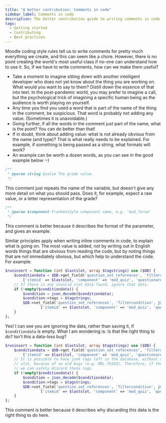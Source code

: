 ```yaml
---
title: "A better contribution: Comments in code"
sidebar_label: Comments in code
description: The better contribution guide to writing comments in code
tags:
  - Getting started
  - Contributing
  - Best practices
---
```


Moodle coding style rules tell us to write comments for pretty much everything we create,
and this can seem like a chore. However, there is no point creating the world's most useful
class if no-one can understand how to use it. So, if we have to write comments, how can we make them
useful?

- Take a moment to imagine sitting down with another intelligent developer who does not
  yet know about the thing you are working on. What would you want to say to them?
  Distill down the essence of that into text. In the post-pandemic world, you may prefer
  to imagine a call, but the psychological trick of imagining a specific human being as
  the audience is worth playing on yourself.
- Any time you find you used a word that is part of the name of the thing in the comment, be suspicious.
  That word is probably not adding any value. (Sometimes it is unavoidable.)
- Going further, if all the words in the comment just part of the name, what is the point? You can do better than that!
- If in doubt, think about adding value: what is not already obvious from the name (and type)?
  That is what really needs to be explained. For example, if something is being passed as a string,
  what formats will work?
- An example can be worth a dozen words, as you can see in the good example below :-)

<InvalidExample>

```php title="This is what we don't want to do"
/**
 * @param string $value The grade value.
 */
```

This comment just repeats the name of the variable, but doesn't give any more detail on what you should pass. Does it, for example, expect a raw value, or a letter representation of the grade?

</InvalidExample>

<ValidExample>

```php title="Here is a better example"
/**
 * @param $component Frankenstyle component name, e.g. 'mod_forum'
 */
```

This comment is better because it describes the format of the parameter, and gives an example.

</ValidExample>

Similar principles apply when writing inline comments in code, to explain what is going on. The most
value is added, not by writing out in English words things that are obvious from reading the code,
but by noting things that are not immediately obvious, but which help to understand the code. For example:

<InvalidExample>

```php title="Another poor example"
$runinsert = function (int $lastslot, array $tagstrings) use ($DB) {
    $conditiondata = $DB->get_field('question_set_references', 'filtercondition',
        ['itemid' => $lastslot, 'component' => 'mod_quiz', 'questionarea' => 'slot']);
    // If there is any invalid slot data found, ignore that data.
    if (!empty($conditiondata)) {
        $condition = json_decode($conditiondata);
        $condition->tags = $tagstrings;
        $DB->set_field('question_set_references', 'filtercondition', json_encode($condition),
                ['itemid' => $lastslot, 'component' => 'mod_quiz', 'questionarea' => 'slot']);
    }
};
```

Yes! I can see you are ignoring the data, rather than saving it, if `$conditiondata` is empty. What I am wondering is:
Is that the right thing to do? Isn't this a data-loss bug?

</InvalidExample>

<ValidExample>

```php title="A better version of the previous example"
$runinsert = function (int $lastslot, array $tagstrings) use ($DB) {
    $conditiondata = $DB->get_field('question_set_references', 'filtercondition',
        ['itemid' => $lastslot, 'component' => 'mod_quiz', 'questionarea' => 'slot']);
    // It is possible to have junk tags left in the database, without a corresponding
    // slot, because of an old bugs (e.g. MDL-76193). Therefore, if the slot is not found,
    // we can safely discard these tags.
    if (!empty($conditiondata)) {
        $condition = json_decode($conditiondata);
        $condition->tags = $tagstrings;
        $DB->set_field('question_set_references', 'filtercondition', json_encode($condition),
                ['itemid' => $lastslot, 'component' => 'mod_quiz', 'questionarea' => 'slot']);
    }
};
```

This comment is better because it describes why discarding this data is the right thing to do here.

</ValidExample>
